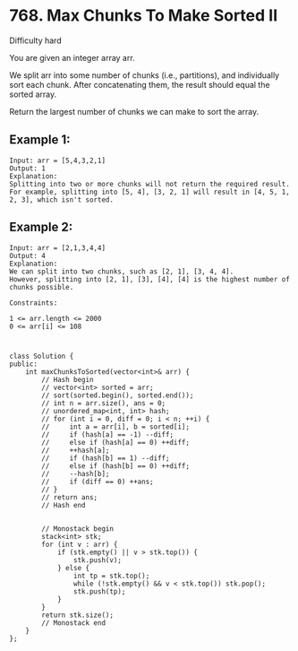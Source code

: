 # 768. Max Chunks To Make Sorted II
Difficulty hard

You are given an integer array arr.

We split arr into some number of chunks (i.e., partitions), and individually sort each chunk. After concatenating them, the result should equal the sorted array.

Return the largest number of chunks we can make to sort the array.


## Example 1:
```
Input: arr = [5,4,3,2,1]
Output: 1
Explanation:
Splitting into two or more chunks will not return the required result.
For example, splitting into [5, 4], [3, 2, 1] will result in [4, 5, 1, 2, 3], which isn't sorted.
```


## Example 2:
```
Input: arr = [2,1,3,4,4]
Output: 4
Explanation:
We can split into two chunks, such as [2, 1], [3, 4, 4].
However, splitting into [2, 1], [3], [4], [4] is the highest number of chunks possible.
```


```
Constraints:

1 <= arr.length <= 2000
0 <= arr[i] <= 108
```


#
```
class Solution {
public:
    int maxChunksToSorted(vector<int>& arr) {
        // Hash begin
        // vector<int> sorted = arr;
        // sort(sorted.begin(), sorted.end());
        // int n = arr.size(), ans = 0;
        // unordered_map<int, int> hash;
        // for (int i = 0, diff = 0; i < n; ++i) {
        //     int a = arr[i], b = sorted[i];
        //     if (hash[a] == -1) --diff;
        //     else if (hash[a] == 0) ++diff;
        //     ++hash[a];
        //     if (hash[b] == 1) --diff;
        //     else if (hash[b] == 0) ++diff;
        //     --hash[b];
        //     if (diff == 0) ++ans;
        // }
        // return ans;
        // Hash end


        // Monostack begin
        stack<int> stk;
        for (int v : arr) {
            if (stk.empty() || v > stk.top()) {
                stk.push(v);
            } else {
                int tp = stk.top();
                while (!stk.empty() && v < stk.top()) stk.pop();
                stk.push(tp);
            }
        }
        return stk.size();
        // Monostack end
    }
};
```